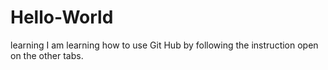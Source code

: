 # Hello-World
learning
I am learning how to use Git Hub by following the instruction open on the other tabs.

